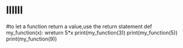 # llllll

#to let a function return a value,use the return statement
def my_function(x):
    wreturn 5*x
print(my_function(3))
print(my_function(5))
print(my_function(9))
